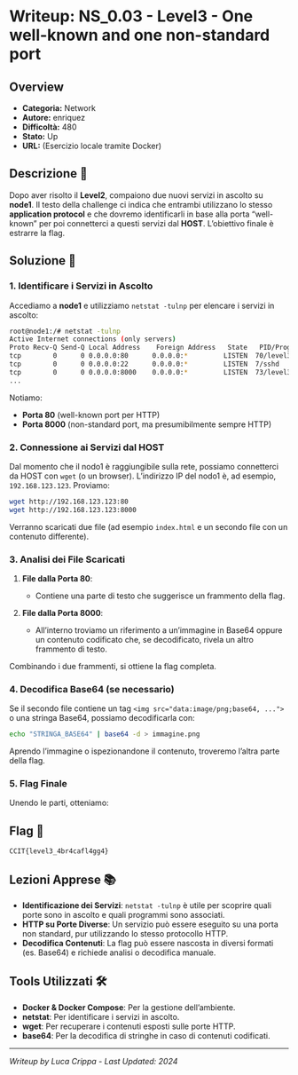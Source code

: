 # Writeup: NS_0.03 - Level3 - One well-known and one non-standard port

## Overview
- **Categoria:** Network  
- **Autore:** enriquez  
- **Difficoltà:** 480  
- **Stato:** Up  
- **URL:** (Esercizio locale tramite Docker)

## Descrizione 📝
Dopo aver risolto il **Level2**, compaiono due nuovi servizi in ascolto su **node1**. Il testo della challenge ci indica che entrambi utilizzano lo stesso **application protocol** e che dovremo identificarli in base alla porta “well-known” per poi connetterci a questi servizi dal **HOST**. L’obiettivo finale è estrarre la flag.

## Soluzione 🎯

### 1. Identificare i Servizi in Ascolto
Accediamo a **node1** e utilizziamo `netstat -tulnp` per elencare i servizi in ascolto:
```bash
root@node1:/# netstat -tulnp
Active Internet connections (only servers)
Proto Recv-Q Send-Q Local Address    Foreign Address   State   PID/Program name
tcp        0      0 0.0.0.0:80      0.0.0.0:*         LISTEN  70/level3_1
tcp        0      0 0.0.0.0:22      0.0.0.0:*         LISTEN  7/sshd
tcp        0      0 0.0.0.0:8000    0.0.0.0:*         LISTEN  73/level3_2
...
```
Notiamo:
- **Porta 80** (well-known port per HTTP)
- **Porta 8000** (non-standard port, ma presumibilmente sempre HTTP)

### 2. Connessione ai Servizi dal HOST
Dal momento che il nodo1 è raggiungibile sulla rete, possiamo connetterci da HOST con `wget` (o un browser). L’indirizzo IP del nodo1 è, ad esempio, `192.168.123.123`. Proviamo:

```bash
wget http://192.168.123.123:80
wget http://192.168.123.123:8000
```
Verranno scaricati due file (ad esempio `index.html` e un secondo file con un contenuto differente).

### 3. Analisi dei File Scaricati
1. **File dalla Porta 80**:  
   - Contiene una parte di testo che suggerisce un frammento della flag.

2. **File dalla Porta 8000**:  
   - All’interno troviamo un riferimento a un’immagine in Base64 oppure un contenuto codificato che, se decodificato, rivela un altro frammento di testo.

Combinando i due frammenti, si ottiene la flag completa.

### 4. Decodifica Base64 (se necessario)
Se il secondo file contiene un tag `<img src="data:image/png;base64, ...">` o una stringa Base64, possiamo decodificarla con:
```bash
echo "STRINGA_BASE64" | base64 -d > immagine.png
```
Aprendo l’immagine o ispezionandone il contenuto, troveremo l’altra parte della flag.

### 5. Flag Finale
Unendo le parti, otteniamo:

## Flag 🏁
```
CCIT{level3_4br4cafl4gg4}
```

## Lezioni Apprese 📚
- **Identificazione dei Servizi**: `netstat -tulnp` è utile per scoprire quali porte sono in ascolto e quali programmi sono associati.
- **HTTP su Porte Diverse**: Un servizio può essere eseguito su una porta non standard, pur utilizzando lo stesso protocollo HTTP.
- **Decodifica Contenuti**: La flag può essere nascosta in diversi formati (es. Base64) e richiede analisi o decodifica manuale.

## Tools Utilizzati 🛠️
- **Docker & Docker Compose**: Per la gestione dell’ambiente.
- **netstat**: Per identificare i servizi in ascolto.
- **wget**: Per recuperare i contenuti esposti sulle porte HTTP.
- **base64**: Per la decodifica di stringhe in caso di contenuti codificati.

---

*Writeup by Luca Crippa - Last Updated: 2024*
